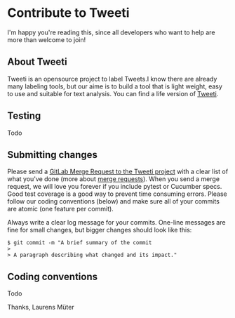# Contribute to Tweeti

I'm happy you're reading this, since all developers who want to help are more than welcome to join!

## About Tweeti

Tweeti is an opensource project to label Tweets.I know there are already many labeling tools, but our aime is to build a tool that is light weight, easy to use and suitable for text analysis. You can find a life version of [Tweeti](https://www.tweeti.nl). 

## Testing

Todo 

## Submitting changes

Please send a [GitLab Merge Request to the Tweeti project](https://gitlab.com/tweeti/tweeti_labeling/pull/new/master) with a clear list of what you've done (more about [merge requests](https://docs.gitlab.com/ee/user/project/merge_requests/)). When you send a merge request, we will love you forever if you include pytest or Cucumber specs. Good test coverage is a good way to prevent time consuming errors. Please follow our coding conventions (below) and make sure all of your commits are atomic (one feature per commit).

Always write a clear log message for your commits. One-line messages are fine for small changes, but bigger changes should look like this:

    $ git commit -m "A brief summary of the commit
    > 
    > A paragraph describing what changed and its impact."

## Coding conventions

Todo

Thanks,
Laurens Müter

